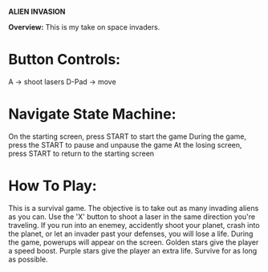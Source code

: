 
**ALIEN INVASION**

**Overview:** This is my take on space invaders.

# Button Controls:

A -> shoot lasers
D-Pad -> move

# Navigate State Machine:

On the starting screen, press START to start the game
During the game, press the START to pause and unpause the game
At the losing screen, press START to return to the starting screen

# How To Play:

This is a survival game. The objective is to take out as many invading aliens as you can. Use the 'X' button
to shoot a laser in the same direction you're traveling. If you run into an enemey, accidently shoot your planet,
crash into the planet, or let an invader past your defenses, you will lose a life. During the game, powerups will appear on the screen.
Golden stars give the player a speed boost. Purple stars give the player an extra life. Survive for as long as possible.
